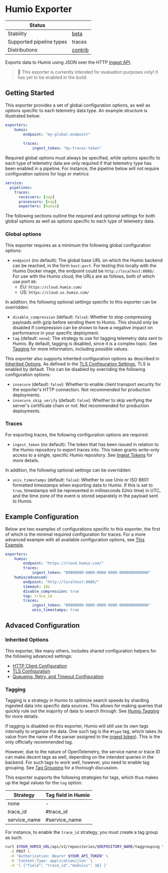 # Humio Exporter

| Status                   |           |
| ------------------------ |-----------|
| Stability                | [beta]    |
| Supported pipeline types | traces    |
| Distributions            | [contrib] |

Exports data to Humio using JSON over the HTTP [Ingest API](https://docs.humio.com/reference/api/ingest/).

> :construction: This exporter is currently intended for evaluation purposes only! It has yet to be enabled in the build.

## Getting Started
This exporter provides a set of global configuration options, as well as options specific to each telemetry data type. An example structure is illustrated below:

```yaml
exporters:
    humio:
        endpoint: "my-global-endpoint"
        
        traces:
            ingest_token: "my-traces-token"
```

Required global options must always be specified, while options specific to each type of telemetry data are only required if that telemetry type has been enabled in a pipeline. For instance, the pipeline below will not require configuration options for logs or metrics:

```yaml
service:
  pipelines:
    traces:
      receivers: [nop]
      processors: [nop]
      exporters: [humio]
```

The following sections outline the required and optional settings for both global options as well as options specific to each type of telemetry data.

### Global options
This exporter requires as a minimum the following global configuration options:

- `endpoint` (no default): The global base URL on which the Humio backend can be reached, in the form `host:port`. For testing this locally with the Humio Docker image, the endpoint could be `http://localhost:8080/`. For use with the Humio cloud, the URLs are as follows, both of which use port `80`:
    - EU: `https://cloud.humio.com/`
    - US: `https://cloud.us.humio.com/`

In addition, the following optional settings specific to this exporter can be overridden:

- `disable_compression` (default: `false`): Whether to stop compressing payloads with gzip before sending them to Humio. This should only be disabled if compression can be shown to have a negative impact on performance in your specific deployment.
- `tag` (default: `none`): The strategy to use for tagging telemetry data sent to Humio. By default, tagging is disabled, since it is a complex topic. See [Tagging](#tagging) for more information, including possible values.

This exporter also supports inherited configuration options as described in [Inherited Options](#inherited-options). As defined in the [TLS Configuration Settings](https://github.com/open-telemetry/opentelemetry-collector/blob/main/config/configtls/README.md#tls-configuration-settings), TLS is enabled by default. This can be disabled by overriding the following configuration options:

- `insecure` (default: `false`): Whether to enable client transport security for the exporter's HTTP connection. Not recommended for production deployments.
- `insecure_skip_verify` (default: `false`): Whether to skip verifying the server's certificate chain or not. Not recommended for production deployments.

### Traces
For exporting traces, the following configuration options are required:

- `ingest_token` (no default): The token that has been issued in relation to the Humio repository to export traces into. This token grants write-only access to a single, specific Humio repository. See [Ingest Tokens](https://docs.humio.com/docs/ingesting-data/ingest-tokens/) for more details.

In addition, the following optional settings can be overridden:

- `unix_timestamps` (default: `false`): Whether to use Unix or ISO 8601 formatted timestamps when exporting data to Humio. If this is set to `true`, timestamps will be represented in milliseconds (Unix time) in UTC, and the time zone of the event is stored separately in the payload sent to Humio.

## Example Configuration
Below are two examples of configurations specific to this exporter, the first of which is the minimal required configuration for traces. For a more advanced example with all available configuration options, see [This Example](testdata/config.yaml).

```yaml
exporters:
    humio:
        endpoint: "https://cloud.humio.com/"
        traces:
            ingest_token: "00000000-0000-0000-0000-0000000000000"
    humio/advanced:
        endpoint: "http://localhost:8080/"
        timeout: 10s
        disable_compression: true
        tag: trace_id
        traces:
            ingest_token: "00000000-0000-0000-0000-0000000000000"
            unix_timestamps: true
```

## Advaced Configuration
### Inherited Options
This exporter, like many others, includes shared configuration helpers for the following advanced settings:

- [HTTP Client Configuration](https://github.com/open-telemetry/opentelemetry-collector/tree/main/config/confighttp#client-configuration)
- [TLS Configuration](https://github.com/open-telemetry/opentelemetry-collector/blob/main/config/configtls/README.md#tls-configuration-settings)
- [Queueing, Retry, and Timeout Configuration](https://github.com/open-telemetry/opentelemetry-collector/blob/main/exporter/exporterhelper/README.md#configuration)

### Tagging
Tagging is a strategy in Humio to optimize search speeds by sharding ingested data into specific data sources. This allows for making queries that quickly rule out the majority of data to search through. See [Humio Tagging](https://docs.humio.com/docs/parsers/tagging/) for more details.

If tagging is disabled on this exporter, Humio will still use its own tags internally to organize the data. One such tag is the `#type` tag, which takes its value from the name of the parser assigned to the [ingest token](https://docs.humio.com/docs/ingesting-data/ingest-tokens/)). This is the only officially recommended tag.

However, due to the nature of OpenTelemetry, the service name or trace ID can make decent tags as well, depending on the intended queries in the backend. For such tags to work well, however, you need to enable tag grouping. See [Tag Grouping](https://docs.humio.com/reference/api/cluster-management-api/#setup-grouping-of-tags) for a thorough discussion.

This exporter supports the following strategies for tags, which thus makes up the legal values for the `tag` option:

| Strategy      | Tag field in Humio |
| ------------- | ------------------ |
| none          | -                  |
| trace_id      | #trace_id          |
| service_name  | #service_name      |

For instance, to enable the `trace_id` strategy, you must create a tag group as such:

```bash
curl $YOUR_HUMIO_URL/api/v1/repositories/$REPOSITORY_NAME/taggrouping \
  -X POST \
  -H "Authorization: Bearer $YOUR_API_TOKEN" \
  -H 'Content-Type: application/json' \
  -d '[ {"field": "trace_id","modulus": 16} ]'
```

[beta]:https://github.com/open-telemetry/opentelemetry-collector#beta
[contrib]:https://github.com/open-telemetry/opentelemetry-collector-releases/tree/main/distributions/otelcol-contrib
